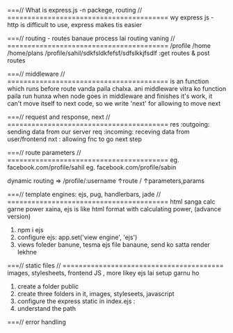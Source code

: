 ===// What is express.js -n packege, routing // ========================================
wy express js - http is difficult to use, express makes tis easier


===// routing - routes banaue process lai routing vaning  // ========================================
/profile
/home
/home/plans
/profile/sahil/sdkfsldkfefsf/sdfslkkjfsdlf
:get routes & post routes


===// middleware // ========================================
is an function which runs before route vanda paila chalxa. ani middleware vitra ko function paila run hunxa
when node goes in middleware and finishes it's work, it can't move itself to next code, so we write 'next' for allowing to move next


===// request and response, next // ========================================
res :outgoing: sending data from our server 
req :incoming: receving data from user/frontend
nxt : allowing fnc to go next step


===// route parameters // ========================================
eg. facebook.com/profile/sahil
eg. facebook.com/profile/sabin

dynamic routing   =>   /profile/:username
                       ↑route / ↑parameters,params

===// template engines: ejs, pug, handlerbars, jade  // ========================================
html sanga calc garne power xaina, ejs is like html format with calculating power, (advance version)
1) npm i ejs 
2) configure ejs: app.set('view engine', 'ejs')
3) views foleder banune, tesma ejs file banaune, send ko satta render lekhne


===// static files // ========================================
images, stylesheets, frontend JS , more likey ejs lai setup garnu ho

1) create a folder public
2) create three folders in it, images, styleseets, javascript
3) configure the express static in index.ejs : 
4) understand the path


===// error handling
